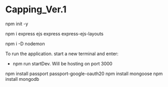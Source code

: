 # Capping_Ver.1

npm init -y

npm i express ejs express express-ejs-layouts

npm i -D nodemon

To run the application. start a new terminal and enter: 
- npm run startDev.
Will be hosting on port 3000


npm install passport passport-google-oauth20
npm install mongoose
npm install mongodb

